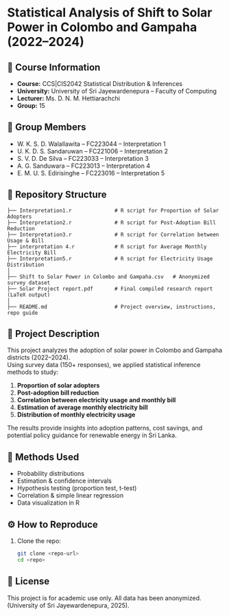 # Statistical Analysis of Shift to Solar Power in Colombo and Gampaha (2022–2024)

## 📘 Course Information
- **Course:** CCS|CIS2042 Statistical Distribution & Inferences  
- **University:** University of Sri Jayewardenepura – Faculty of Computing  
- **Lecturer:** Ms. D. N. M. Hettiarachchi  
- **Group:** 15  

## 👥 Group Members
- W. K. S. D. Walallawita – FC223044 – Interpretation 1  
- U. K. D. S. Sandaruwan – FC221006 – Interpretation 2  
- S. V. D. De Silva – FC223033 – Interpretation 3  
- A. G. Sanduwara – FC223013 – Interpretation 4  
- E. M. U. S. Edirisinghe – FC223016 – Interpretation 5  

## 📂 Repository Structure
```.
├── Interpretation1.r              # R script for Proportion of Solar Adopters
├── Interpretation2.r              # R script for Post-Adoption Bill Reduction
├── Interpretation3.r              # R script for Correlation between Usage & Bill
├── interpretation 4.r             # R script for Average Monthly Electricity Bill
├── Interpretation5.r              # R script for Electricity Usage Distribution
│
├── Shift to Solar Power in Colombo and Gampaha.csv   # Anonymized survey dataset
├── Solar Project report.pdf       # Final compiled research report (LaTeX output)
│
├── README.md                      # Project overview, instructions, repo guide
```

## 📝 Project Description
This project analyzes the adoption of solar power in Colombo and Gampaha districts (2022–2024).  
Using survey data (150+ responses), we applied statistical inference methods to study:  

1. **Proportion of solar adopters**  
2. **Post-adoption bill reduction**  
3. **Correlation between electricity usage and monthly bill**  
4. **Estimation of average monthly electricity bill**  
5. **Distribution of monthly electricity usage**  

The results provide insights into adoption patterns, cost savings, and potential policy guidance for renewable energy in Sri Lanka.

## 🔬 Methods Used
- Probability distributions  
- Estimation & confidence intervals  
- Hypothesis testing (proportion test, t-test)  
- Correlation & simple linear regression  
- Data visualization in R  

## ⚙️ How to Reproduce
1. Clone the repo:
   ```bash
   git clone <repo-url>
   cd <repo>


## 🌱 License

This project is for academic use only. All data has been anonymized.
(University of Sri Jayewardenepura, 2025).

